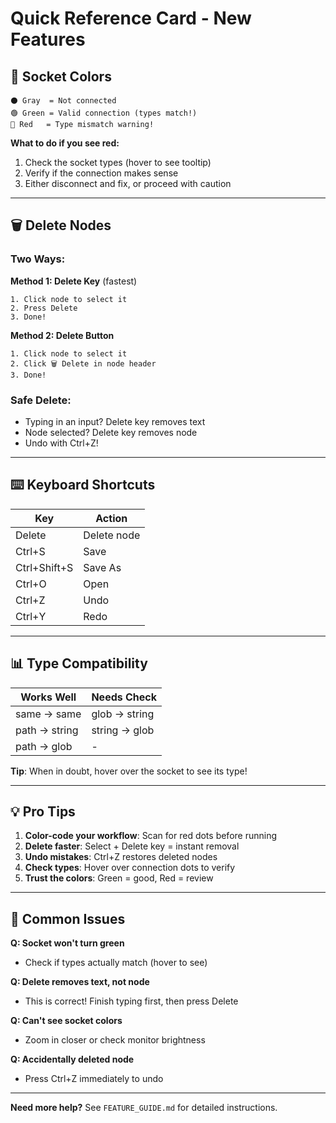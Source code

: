 # Quick Reference Card - New Features

## 🎨 Socket Colors

```
⚫ Gray  = Not connected
🟢 Green = Valid connection (types match!)
🔴 Red   = Type mismatch warning!
```

**What to do if you see red:**
1. Check the socket types (hover to see tooltip)
2. Verify if the connection makes sense
3. Either disconnect and fix, or proceed with caution

---

## 🗑️ Delete Nodes

### Two Ways:

**Method 1: Delete Key** (fastest)
```
1. Click node to select it
2. Press Delete
3. Done!
```

**Method 2: Delete Button**
```
1. Click node to select it
2. Click 🗑️ Delete in node header
3. Done!
```

### Safe Delete:
- Typing in an input? Delete key removes text
- Node selected? Delete key removes node
- Undo with Ctrl+Z!

---

## ⌨️ Keyboard Shortcuts

| Key           | Action        |
|---------------|---------------|
| Delete        | Delete node   |
| Ctrl+S        | Save          |
| Ctrl+Shift+S  | Save As       |
| Ctrl+O        | Open          |
| Ctrl+Z        | Undo          |
| Ctrl+Y        | Redo          |

---

## 📊 Type Compatibility

| Works Well | Needs Check |
|------------|-------------|
| same → same | glob → string |
| path → string | string → glob |
| path → glob | - |

**Tip**: When in doubt, hover over the socket to see its type!

---

## 💡 Pro Tips

1. **Color-code your workflow**: Scan for red dots before running
2. **Delete faster**: Select + Delete key = instant removal
3. **Undo mistakes**: Ctrl+Z restores deleted nodes
4. **Check types**: Hover over connection dots to verify
5. **Trust the colors**: Green = good, Red = review

---

## 🐛 Common Issues

**Q: Socket won't turn green**
- Check if types actually match (hover to see)

**Q: Delete removes text, not node**
- This is correct! Finish typing first, then press Delete

**Q: Can't see socket colors**
- Zoom in closer or check monitor brightness

**Q: Accidentally deleted node**
- Press Ctrl+Z immediately to undo

---

**Need more help?** See `FEATURE_GUIDE.md` for detailed instructions.
